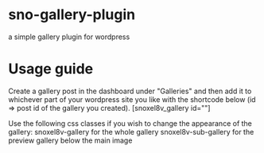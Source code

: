 # sno-gallery-plugin
 a simple gallery plugin for wordpress

# Usage guide 
Create a gallery post in the dashboard under "Galleries" and then add it to whichever part of your wordpress site you like with the shortcode below (id => post id of the gallery you created).
[snoxel8v_gallery id=""]

Use the following css classes if you wish to change the appearance of the gallery:
snoxel8v-gallery for the whole gallery
snoxel8v-sub-gallery for the preview gallery below the main image
